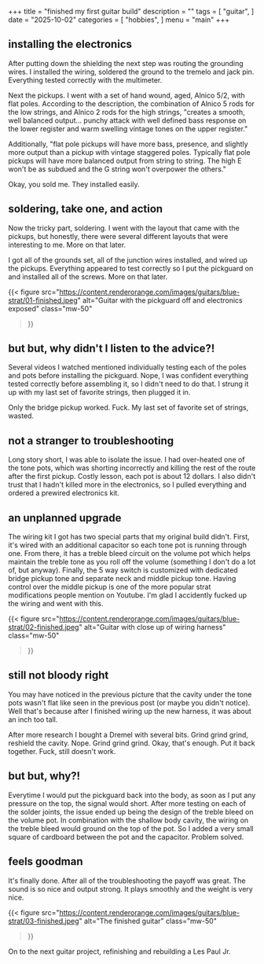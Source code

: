 +++
title = "finished my first guitar build"
description = ""
tags = [
    "guitar",
]
date = "2025-10-02"
categories = [
    "hobbies",
]
menu = "main"
+++

## installing the electronics

After putting down the shielding the next step was routing the grounding wires.  I installed the wiring, soldered the ground to the tremelo and jack pin.  Everything tested correctly with the multimeter.

Next the pickups.  I went with a set of hand wound, aged, Alnico 5/2, with flat poles.  According to the description, the combination of Alnico 5 rods for the low strings, and Alnico 2 rods for the high strings, "creates a smooth, well balanced output... punchy attack with well defined bass response on the lower register and warm swelling vintage tones on the upper register."  

Additionally, "flat pole pickups will have more bass, presence, and slightly more output than a pickup with vintage staggered poles.  Typically flat pole pickups will have more balanced output from string to string. The high E won't be as subdued and the G string won't overpower the others."

Okay, you sold me.  They installed easily.

## soldering, take one, and action

Now the tricky part, soldering.  I went with the layout that came with the pickups, but honestly, there were several different layouts that were interesting to me.  More on that later.

I got all of the grounds set, all of the junction wires installed, and wired up the pickups.  Everything appeared to test correctly so I put the pickguard on and installed all of the screws.  More on that later.

{{< figure
    src="https://content.renderorange.com/images/guitars/blue-strat/01-finished.jpeg"
    alt="Guitar with the pickguard off and electronics exposed"
    class="mw-50"
>}}

## but but, why didn't I listen to the advice?!

Several videos I watched mentioned individually testing each of the poles and pots before installing the pickguard.  Nope, I was confident everything tested correctly before assembling it, so I didn't need to do that.  I strung it up with my last set of favorite strings, then plugged it in.

Only the bridge pickup worked.  Fuck.  My last set of favorite set of strings, wasted.

## not a stranger to troubleshooting

Long story short, I was able to isolate the issue.  I had over-heated one of the tone pots, which was shorting incorrectly and killing the rest of the route after the first pickup.  Costly lesson, each pot is about 12 dollars.  I also didn't trust that I hadn't killed more in the electronics, so I pulled everything and ordered a prewired electronics kit.

## an unplanned upgrade

The wiring kit I got has two special parts that my original build didn't.  First, it's wired with an additional capacitor so each tone pot is running through one.  From there, it has a treble bleed circuit on the volume pot which helps maintain the treble tone as you roll off the volume (something I don't do a lot of, but anyway).  Finally, the 5 way switch is customized with dedicated bridge pickup tone and separate neck and middle pickup tone.  Having control over the middle pickup is one of the more popular strat modifications people mention on Youtube.  I'm glad I accidently fucked up the wiring and went with this.

{{< figure
    src="https://content.renderorange.com/images/guitars/blue-strat/02-finished.jpeg"
    alt="Guitar with close up of wiring harness"
    class="mw-50"
>}}

## still not bloody right

You may have noticed in the previous picture that the cavity under the tone pots wasn't flat like seen in the previous post (or maybe you didn't notice).  Well that's because after I finished wiring up the new harness, it was about an inch too tall.

After more research I bought a Dremel with several bits.  Grind grind grind, reshield the cavity.  Nope.  Grind grind grind.  Okay, that's enough.  Put it back together.  Fuck, still doesn't work.

## but but, why?!

Everytime I would put the pickguard back into the body, as soon as I put any pressure on the top, the signal would short.  After more testing on each of the solder joints, the issue ended up being the design of the treble bleed on the volume pot.  In combination with the shallow body cavity, the wiring on the treble bleed would ground on the top of the pot.  So I added a very small square of cardboard between the pot and the capacitor.  Problem solved.

## feels goodman

It's finally done.  After all of the troubleshooting the payoff was great.  The sound is so nice and output strong.  It plays smoothly and the weight is very nice.

{{< figure
    src="https://content.renderorange.com/images/guitars/blue-strat/03-finished.jpeg"
    alt="The finished guitar"
    class="mw-50"
>}}

On to the next guitar project, refinishing and rebuilding a Les Paul Jr.
